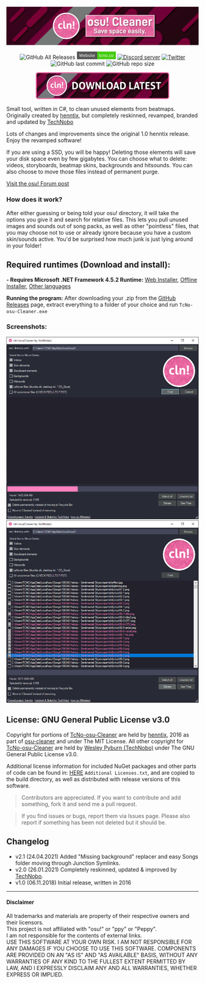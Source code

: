 
<p align="center">
  <a href="https://tcno.co/">
    <img src="/img/banner.png"></a>
</p>
<p align="center">
  <img alt="GitHub All Releases" src="https://img.shields.io/github/downloads/TcNobo/osu-cleaner/total?logo=GitHub&style=flat-square">
  <a href="https://tcno.co/">
    <img alt="Website" src="/img/web.svg" height=20"></a>
  <a href="https://s.tcno.co/AccSwitcherDiscord">
    <img alt="Discord server" src="https://img.shields.io/discord/217649733915770880?label=Discord&logo=discord&style=flat-square"></a>
  <a href="https://twitter.com/TcNobo">
    <img alt="Twitter" src="https://img.shields.io/twitter/follow/TcNobo?label=Follow%20%40TcNobo&logo=Twitter&style=flat-square"></a>
  <img alt="GitHub last commit" src="https://img.shields.io/github/last-commit/TcNobo/osu-cleaner?logo=GitHub&style=flat-square">
  <img alt="GitHub repo size" src="https://img.shields.io/github/repo-size/TcNobo/osu-cleaner?logo=GitHub&style=flat-square">
</p>
                                                                                                                                  
<p align="center"><a target="_blank" href="https://github.com/TcNobo/osu-cleaner/releases/latest">
  <img alt="Download button" src="/img/btnDownload.png" height=70"></a></p>


Small tool, written in C#, to clean unused elements from beatmaps.
Originally created by [henntix](https://github.com/henntix/osu-cleaner), but completely reskinned, revamped, branded and updated by [TechNobo](https://tcno.co)

Lots of changes and improvements since the original 1.0 henntix release. Enjoy the revamped software!

If you are using a SSD, you will be happy! Deleting those elements will save your disk space even by few gigabytes. You can choose what to delete: videos, storyboards, beatmap skins, backgrounds and hitsounds. You can also choose to move those files instead of permanent purge.

[Visit the osu! Forum post](https://osu.ppy.sh/community/forums/topics/1235910)

### How does it work?
After either guessing or being told your osu! directory, it will take the options you give it and search for relative files. This lets you pull unused images and sounds out of song packs, as well as other "pointless" files, that you may choose not to use or already ignore because you have a custom skin/sounds active. You'd be surprised how much junk is just lying around in your folder!

## Required runtimes (Download and install):
**- Requires Microsoft .NET Framework 4.5.2 Runtime:** [Web Installer](https://dotnet.microsoft.com/download/dotnet-framework/thank-you/net452-web-installer), [Offline Installer](https://dotnet.microsoft.com/download/dotnet-framework/thank-you/net452-offline-installer), [Other languages](https://dotnet.microsoft.com/download/dotnet-framework/net452)

**Running the program:**
After downloading your .zip from the [GitHub Releases](https://github.com/TcNobo/TcNo-osu-Cleaner/releases) page, extract everything to a folder of your choice and run `TcNo-osu-Cleaner.exe`

### Screenshots:
<p>
  <img alt="Main window - Mid-scan" src="/img/screenshot1.png">
  <img alt="main window - Selected files to purge" src="/img/screenshot2.png">
</p>

## License: GNU General Public License v3.0
Copyright for portions of [TcNo-osu-Cleaner](https://github.com/TcNobo/TcNo-osu-Cleaner) are held by [henntix](https://github.com/henntix/), 2016 as part of [osu-cleaner](https://github.com/henntix/osu-cleaner) and under The MIT License. All other copyright for [TcNo-osu-Cleaner](https://github.com/TcNobo/TcNo-osu-Cleaner) are held by [Wesley Pyburn (TechNobo)](https://github.com/TcNobo/) under The GNU General Public License v3.0.

Additional license information for included NuGet packages and other parts of code can be found in: [HERE](https://github.com/TcNobo/TcNo-osu-Cleaner/blob/master/osu-cleaner/Additional%20Licenses.txt) `Additional Licenses.txt`, and are copied to the build directory, as well as distributed with release versions of this software.

> Contributors are appreciated. If you want to contribute and add something, fork it and send me a pull request.

> If you find issues or bugs, report them via Issues page. Please also report if something has been not deleted but it should be.

## Changelog
* v2.1 (24.04.2021) Added "Missing background" replacer and easy Songs folder moving through Junction Symlinks.
* v2.0 (26.01.2021) Completely reskinned, updated & improved by [TechNobo](https://tcno.co).
* v1.0 (06.11.2018) Initial release, written in 2016

---

#### Disclaimer
All trademarks and materials are property of their respective owners and their licensors.<br>
This project is not affiliated with "osu!" or "ppy" or "Peppy".<br>
I am not responsible for the contents of external links.<br>
USE THIS SOFTWARE AT YOUR OWN RISK. I AM NOT RESPONSIBLE FOR ANY DAMAGES IF YOU CHOOSE TO USE THIS SOFTWARE. COMPONENTS ARE PROVIDED ON AN "AS IS" AND "AS AVAILABLE" BASIS, WITHOUT ANY WARRANTIES OF ANY KIND TO THE FULLEST EXTENT PERMITTED BY LAW, AND I EXPRESSLY DISCLAIM ANY AND ALL WARRANTIES, WHETHER EXPRESS OR IMPLIED.
